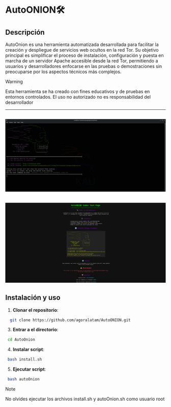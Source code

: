 # AutoONION🛠️  

## Descripción  
AutoOnion es una herramienta automatizada desarrollada para facilitar la creación y despliegue de servicios web ocultos en la red Tor. Su objetivo principal es simplificar el proceso de instalación, configuración y puesta en marcha de un servidor Apache accesible desde la red Tor, permitiendo a usuarios y desarrolladores enfocarse en las pruebas o demostraciones sin preocuparse por los aspectos técnicos más complejos.

>[!WARNING]
>Esta herramienta se ha creado con fines educativos y de pruebas en entornos controlados. El uso no autorizado no es responsabilidad del desarrollador

---
![Captura de pantalla](https://raw.githubusercontent.com/agoralatam/AutoONION/refs/heads/main/media/img2.png)
---

![Pagina de prueba](https://raw.githubusercontent.com/agoralatam/AutoONION/refs/heads/main/media/img4.png)
---

## Instalación y uso
1. **Clonar el repositorio**:
  ```bash
    git clone https://github.com/agoralatam/AutoONION.git
  ```
3. **Entrar a el directorio**:
  ```bash 
   cd AutoOnion
  ```
4.  **Instalar script**:
  ```bash 
   bash install.sh
  ```
5.  **Ejecutar script**:
  ```bash 
   bash autoOnion
  ```
>[!NOTE]
>No olvides ejecutar los archivos install.sh y autoOnion.sh como usuario root
